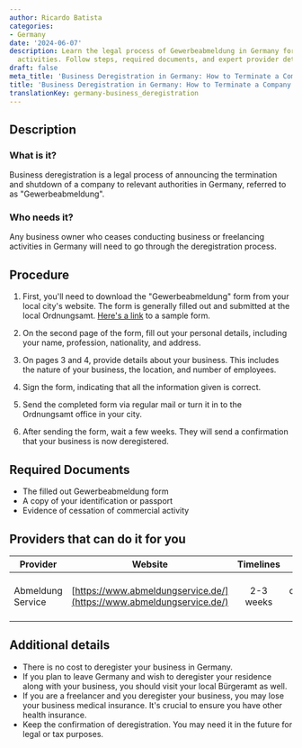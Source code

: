 ```yaml
---
author: Ricardo Batista
categories:
- Germany
date: '2024-06-07'
description: Learn the legal process of Gewerbeabmeldung in Germany for ceasing business
  activities. Follow steps, required documents, and expert provider details easily.
draft: false
meta_title: 'Business Deregistration in Germany: How to Terminate a Company'
title: 'Business Deregistration in Germany: How to Terminate a Company'
translationKey: germany-business_deregistration
---
```



## Description
### What is it?
Business deregistration is a legal process of announcing the termination and shutdown of a company to relevant authorities in Germany, referred to as "Gewerbeabmeldung". 

### Who needs it?
Any business owner who ceases conducting business or freelancing activities in Germany will need to go through the deregistration process. 

## Procedure

1. First, you'll need to download the "Gewerbeabmeldung" form from your local city's website. The form is generally filled out and submitted at the local Ordnungsamt. [Here's a link](https://www.berlin.de/ba-tempelhof-schoeneberg/politik-und-verwaltung/aemter/amt-fuer-buergerdienste/ordnungsamt/gewerbe/abmeldung/) to a sample form.

2. On the second page of the form, fill out your personal details, including your name, profession, nationality, and address.

3. On pages 3 and 4, provide details about your business. This includes the nature of your business, the location, and number of employees.

4. Sign the form, indicating that all the information given is correct.

5. Send the completed form via regular mail or turn it in to the Ordnungsamt office in your city.

6. After sending the form, wait a few weeks. They will send a confirmation that your business is now deregistered.

## Required Documents
- The filled out Gewerbeabmeldung form
- A copy of your identification or passport
- Evidence of cessation of commercial activity

## Providers that can do it for you

| Provider        |     Website     |     Timelines    |       Cost      |
| --------------- | --------------- |  :-------------: | :-------------: |
| Abmeldung Service      |  [https://www.abmeldungservice.de/](https://www.abmeldungservice.de/)       |      2-3 weeks      |        Variable depending on the service       |

## Additional details
- There is no cost to deregister your business in Germany.
- If you plan to leave Germany and wish to deregister your residence along with your business, you should visit your local Bürgeramt as well. 
- If you are a freelancer and you deregister your business, you may lose your business medical insurance. It's crucial to ensure you have other health insurance.
- Keep the confirmation of deregistration. You may need it in the future for legal or tax purposes.